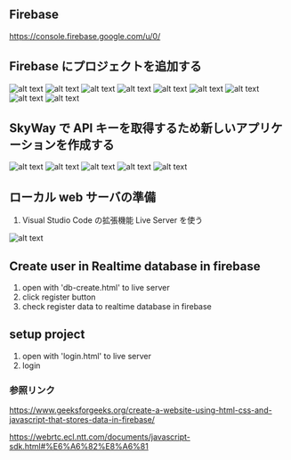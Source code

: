 ## Firebase

https://console.firebase.google.com/u/0/

## Firebase にプロジェクトを追加する

![alt text](https://github.com/hninhnin95/webrtc-skyway/blob/develop/images/f_img_1.JPG?raw=true)
![alt text](https://github.com/hninhnin95/webrtc-skyway/blob/develop/images/f_img_2.JPG?raw=true)
![alt text](https://github.com/hninhnin95/webrtc-skyway/blob/develop/images/f_img_3.JPG?raw=true)
![alt text](https://github.com/hninhnin95/webrtc-skyway/blob/develop/images/f_img_4.JPG?raw=true)
![alt text](https://github.com/hninhnin95/webrtc-skyway/blob/develop/images/f_img_5.JPG?raw=true)
![alt text](https://github.com/hninhnin95/webrtc-skyway/blob/develop/images/f_img_6.JPG?raw=true)
![alt text](https://github.com/hninhnin95/webrtc-skyway/blob/develop/images/f_img_7.JPG?raw=true)
![alt text](https://github.com/hninhnin95/webrtc-skyway/blob/develop/images/f_img_8.JPG?raw=true)
![alt text](https://github.com/hninhnin95/webrtc-skyway/blob/develop/images/f_img_9.JPG?raw=true)

## SkyWay で API キーを取得するため新しいアプリケーションを作成する

![alt text](https://github.com/hninhnin95/webrtc-skyway/blob/develop/images/s_img_1.png?raw=true)
![alt text](https://github.com/hninhnin95/webrtc-skyway/blob/develop/images/s_img_2.png?raw=true)
![alt text](https://github.com/hninhnin95/webrtc-skyway/blob/develop/images/s_img_3.png?raw=true)
![alt text](https://github.com/hninhnin95/webrtc-skyway/blob/develop/images/s_img_4.png?raw=true)
![alt text](https://github.com/hninhnin95/webrtc-skyway/blob/develop/images/s_img_5.png?raw=true)

## ローカル web サーバの準備

1. Visual Studio Code の拡張機能 Live Server を使う

![alt text](https://github.com/hninhnin95/webrtc-skyway/blob/develop/images/live_server.JPG?raw=true)

## Create user in Realtime database in firebase

1. open with 'db-create.html' to live server
2. click register button
3. check register data to realtime database in firebase

## setup project

1. open with 'login.html' to live server
2. login

### 参照リンク

https://www.geeksforgeeks.org/create-a-website-using-html-css-and-javascript-that-stores-data-in-firebase/

https://webrtc.ecl.ntt.com/documents/javascript-sdk.html#%E6%A6%82%E8%A6%81
